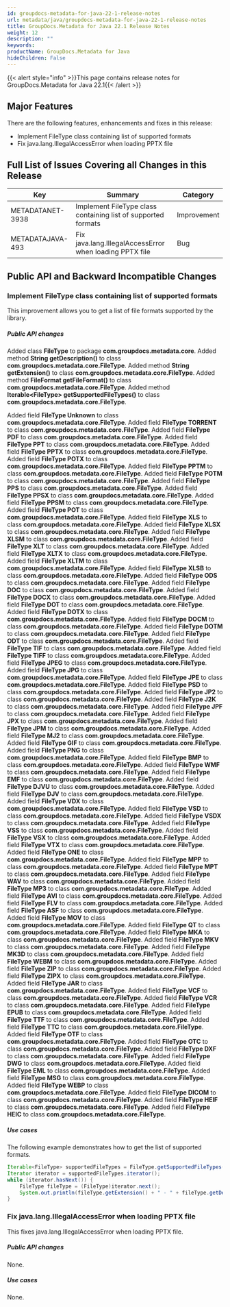 ```yaml
---
id: groupdocs-metadata-for-java-22-1-release-notes
url: metadata/java/groupdocs-metadata-for-java-22-1-release-notes
title: GroupDocs.Metadata for Java 22.1 Release Notes
weight: 12
description: ""
keywords: 
productName: GroupDocs.Metadata for Java
hideChildren: False
---
```

{{< alert style="info" >}}This page contains release notes for GroupDocs.Metadata for Java 22.1{{< /alert >}}

## Major Features


There are the following features, enhancements and fixes in this release:

*   Implement FileType class containing list of supported formats
*   Fix java.lang.IllegalAccessError when loading PPTX file

## Full List of Issues Covering all Changes in this Release

| Key | Summary | Category |
| --- | --- | --- |
| METADATANET-3938 | Implement FileType class containing list of supported formats | Improvement |
| METADATAJAVA-493 | Fix java.lang.IllegalAccessError when loading PPTX file | Bug |



## Public API and Backward Incompatible Changes

### Implement FileType class containing list of supported formats

This improvement allows you to get a list of file formats supported by the library.

##### Public API changes

Added class **FileType** to package **com.groupdocs.metadata.core**.
Added method **String getDescription()** to class **com.groupdocs.metadata.core.FileType**.
Added method **String getExtension()** to class **com.groupdocs.metadata.core.FileType**.
Added method **FileFormat getFileFormat()** to class **com.groupdocs.metadata.core.FileType**.
Added method **Iterable\<FileType\> getSupportedFileTypes()** to class **com.groupdocs.metadata.core.FileType**.

Added field **FileType Unknown** to class **com.groupdocs.metadata.core.FileType**.
Added field **FileType TORRENT** to class **com.groupdocs.metadata.core.FileType**.
Added field **FileType PDF** to class **com.groupdocs.metadata.core.FileType**.
Added field **FileType PPT** to class **com.groupdocs.metadata.core.FileType**.
Added field **FileType PPTX** to class **com.groupdocs.metadata.core.FileType**.
Added field **FileType POTX** to class **com.groupdocs.metadata.core.FileType**.
Added field **FileType PPTM** to class **com.groupdocs.metadata.core.FileType**.
Added field **FileType POTM** to class **com.groupdocs.metadata.core.FileType**.
Added field **FileType PPS** to class **com.groupdocs.metadata.core.FileType**.
Added field **FileType PPSX** to class **com.groupdocs.metadata.core.FileType**.
Added field **FileType PPSM** to class **com.groupdocs.metadata.core.FileType**.
Added field **FileType POT** to class **com.groupdocs.metadata.core.FileType**.
Added field **FileType XLS** to class **com.groupdocs.metadata.core.FileType**.
Added field **FileType XLSX** to class **com.groupdocs.metadata.core.FileType**.
Added field **FileType XLSM** to class **com.groupdocs.metadata.core.FileType**.
Added field **FileType XLT** to class **com.groupdocs.metadata.core.FileType**.
Added field **FileType XLTX** to class **com.groupdocs.metadata.core.FileType**.
Added field **FileType XLTM** to class **com.groupdocs.metadata.core.FileType**.
Added field **FileType XLSB** to class **com.groupdocs.metadata.core.FileType**.
Added field **FileType ODS** to class **com.groupdocs.metadata.core.FileType**.
Added field **FileType DOC** to class **com.groupdocs.metadata.core.FileType**.
Added field **FileType DOCX** to class **com.groupdocs.metadata.core.FileType**.
Added field **FileType DOT** to class **com.groupdocs.metadata.core.FileType**.
Added field **FileType DOTX** to class **com.groupdocs.metadata.core.FileType**.
Added field **FileType DOCM** to class **com.groupdocs.metadata.core.FileType**.
Added field **FileType DOTM** to class **com.groupdocs.metadata.core.FileType**.
Added field **FileType ODT** to class **com.groupdocs.metadata.core.FileType**.
Added field **FileType TIF** to class **com.groupdocs.metadata.core.FileType**.
Added field **FileType TIFF** to class **com.groupdocs.metadata.core.FileType**.
Added field **FileType JPEG** to class **com.groupdocs.metadata.core.FileType**.
Added field **FileType JPG** to class **com.groupdocs.metadata.core.FileType**.
Added field **FileType JPE** to class **com.groupdocs.metadata.core.FileType**.
Added field **FileType PSD** to class **com.groupdocs.metadata.core.FileType**.
Added field **FileType JP2** to class **com.groupdocs.metadata.core.FileType**.
Added field **FileType J2K** to class **com.groupdocs.metadata.core.FileType**.
Added field **FileType JPF** to class **com.groupdocs.metadata.core.FileType**.
Added field **FileType JPX** to class **com.groupdocs.metadata.core.FileType**.
Added field **FileType JPM** to class **com.groupdocs.metadata.core.FileType**.
Added field **FileType MJ2** to class **com.groupdocs.metadata.core.FileType**.
Added field **FileType GIF** to class **com.groupdocs.metadata.core.FileType**.
Added field **FileType PNG** to class **com.groupdocs.metadata.core.FileType**.
Added field **FileType BMP** to class **com.groupdocs.metadata.core.FileType**.
Added field **FileType WMF** to class **com.groupdocs.metadata.core.FileType**.
Added field **FileType EMF** to class **com.groupdocs.metadata.core.FileType**.
Added field **FileType DJVU** to class **com.groupdocs.metadata.core.FileType**.
Added field **FileType DJV** to class **com.groupdocs.metadata.core.FileType**.
Added field **FileType VDX** to class **com.groupdocs.metadata.core.FileType**.
Added field **FileType VSD** to class **com.groupdocs.metadata.core.FileType**.
Added field **FileType VSDX** to class **com.groupdocs.metadata.core.FileType**.
Added field **FileType VSS** to class **com.groupdocs.metadata.core.FileType**.
Added field **FileType VSX** to class **com.groupdocs.metadata.core.FileType**.
Added field **FileType VTX** to class **com.groupdocs.metadata.core.FileType**.
Added field **FileType ONE** to class **com.groupdocs.metadata.core.FileType**.
Added field **FileType MPP** to class **com.groupdocs.metadata.core.FileType**.
Added field **FileType MPT** to class **com.groupdocs.metadata.core.FileType**.
Added field **FileType WAV** to class **com.groupdocs.metadata.core.FileType**.
Added field **FileType MP3** to class **com.groupdocs.metadata.core.FileType**.
Added field **FileType AVI** to class **com.groupdocs.metadata.core.FileType**.
Added field **FileType FLV** to class **com.groupdocs.metadata.core.FileType**.
Added field **FileType ASF** to class **com.groupdocs.metadata.core.FileType**.
Added field **FileType MOV** to class **com.groupdocs.metadata.core.FileType**.
Added field **FileType QT** to class **com.groupdocs.metadata.core.FileType**.
Added field **FileType MKA** to class **com.groupdocs.metadata.core.FileType**.
Added field **FileType MKV** to class **com.groupdocs.metadata.core.FileType**.
Added field **FileType MK3D** to class **com.groupdocs.metadata.core.FileType**.
Added field **FileType WEBM** to class **com.groupdocs.metadata.core.FileType**.
Added field **FileType ZIP** to class **com.groupdocs.metadata.core.FileType**.
Added field **FileType ZIPX** to class **com.groupdocs.metadata.core.FileType**.
Added field **FileType JAR** to class **com.groupdocs.metadata.core.FileType**.
Added field **FileType VCF** to class **com.groupdocs.metadata.core.FileType**.
Added field **FileType VCR** to class **com.groupdocs.metadata.core.FileType**.
Added field **FileType EPUB** to class **com.groupdocs.metadata.core.FileType**.
Added field **FileType TTF** to class **com.groupdocs.metadata.core.FileType**.
Added field **FileType TTC** to class **com.groupdocs.metadata.core.FileType**.
Added field **FileType OTF** to class **com.groupdocs.metadata.core.FileType**.
Added field **FileType OTC** to class **com.groupdocs.metadata.core.FileType**.
Added field **FileType DXF** to class **com.groupdocs.metadata.core.FileType**.
Added field **FileType DWG** to class **com.groupdocs.metadata.core.FileType**.
Added field **FileType EML** to class **com.groupdocs.metadata.core.FileType**.
Added field **FileType MSG** to class **com.groupdocs.metadata.core.FileType**.
Added field **FileType WEBP** to class **com.groupdocs.metadata.core.FileType**.
Added field **FileType DICOM** to class **com.groupdocs.metadata.core.FileType**.
Added field **FileType HEIF** to class **com.groupdocs.metadata.core.FileType**.
Added field **FileType HEIC** to class **com.groupdocs.metadata.core.FileType**.

##### Use cases

The following example demonstrates how to get the list of supported formats.

```java
Iterable<FileType> supportedFileTypes = FileType.getSupportedFileTypes();
Iterator iterator = supportedFileTypes.iterator();      
while (iterator.hasNext()) {
    FileType fileType = (FileType)iterator.next();
    System.out.println(fileType.getExtension() + " - " + fileType.getDescription());
}
```

### Fix java.lang.IllegalAccessError when loading PPTX file

This fixes java.lang.IllegalAccessError when loading PPTX file.

##### Public API changes

None.

##### Use cases

None.
